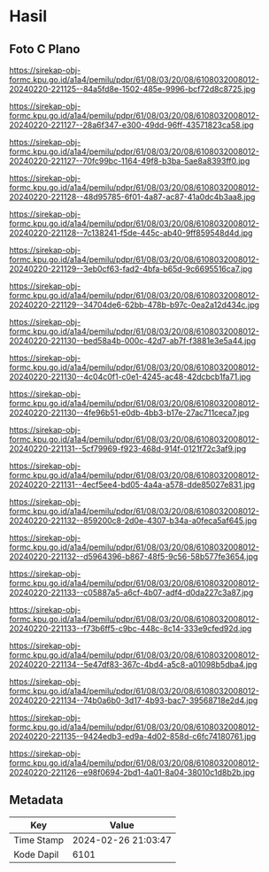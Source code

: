 # Hasil

## Foto C Plano

https://sirekap-obj-formc.kpu.go.id/a1a4/pemilu/pdpr/61/08/03/20/08/6108032008012-20240220-221125--84a5fd8e-1502-485e-9996-bcf72d8c8725.jpg

https://sirekap-obj-formc.kpu.go.id/a1a4/pemilu/pdpr/61/08/03/20/08/6108032008012-20240220-221127--28a6f347-e300-49dd-96ff-43571823ca58.jpg

https://sirekap-obj-formc.kpu.go.id/a1a4/pemilu/pdpr/61/08/03/20/08/6108032008012-20240220-221127--70fc99bc-1164-49f8-b3ba-5ae8a8393ff0.jpg

https://sirekap-obj-formc.kpu.go.id/a1a4/pemilu/pdpr/61/08/03/20/08/6108032008012-20240220-221128--48d95785-6f01-4a87-ac87-41a0dc4b3aa8.jpg

https://sirekap-obj-formc.kpu.go.id/a1a4/pemilu/pdpr/61/08/03/20/08/6108032008012-20240220-221128--7c138241-f5de-445c-ab40-9ff859548d4d.jpg

https://sirekap-obj-formc.kpu.go.id/a1a4/pemilu/pdpr/61/08/03/20/08/6108032008012-20240220-221129--3eb0cf63-fad2-4bfa-b65d-9c6695516ca7.jpg

https://sirekap-obj-formc.kpu.go.id/a1a4/pemilu/pdpr/61/08/03/20/08/6108032008012-20240220-221129--34704de6-62bb-478b-b97c-0ea2a12d434c.jpg

https://sirekap-obj-formc.kpu.go.id/a1a4/pemilu/pdpr/61/08/03/20/08/6108032008012-20240220-221130--bed58a4b-000c-42d7-ab7f-f3881e3e5a44.jpg

https://sirekap-obj-formc.kpu.go.id/a1a4/pemilu/pdpr/61/08/03/20/08/6108032008012-20240220-221130--4c04c0f1-c0e1-4245-ac48-42dcbcb1fa71.jpg

https://sirekap-obj-formc.kpu.go.id/a1a4/pemilu/pdpr/61/08/03/20/08/6108032008012-20240220-221130--4fe96b51-e0db-4bb3-b17e-27ac711ceca7.jpg

https://sirekap-obj-formc.kpu.go.id/a1a4/pemilu/pdpr/61/08/03/20/08/6108032008012-20240220-221131--5cf79969-f923-468d-914f-0121f72c3af9.jpg

https://sirekap-obj-formc.kpu.go.id/a1a4/pemilu/pdpr/61/08/03/20/08/6108032008012-20240220-221131--4ecf5ee4-bd05-4a4a-a578-dde85027e831.jpg

https://sirekap-obj-formc.kpu.go.id/a1a4/pemilu/pdpr/61/08/03/20/08/6108032008012-20240220-221132--859200c8-2d0e-4307-b34a-a0feca5af645.jpg

https://sirekap-obj-formc.kpu.go.id/a1a4/pemilu/pdpr/61/08/03/20/08/6108032008012-20240220-221132--d5964396-b867-48f5-9c56-58b577fe3654.jpg

https://sirekap-obj-formc.kpu.go.id/a1a4/pemilu/pdpr/61/08/03/20/08/6108032008012-20240220-221133--c05887a5-a6cf-4b07-adf4-d0da227c3a87.jpg

https://sirekap-obj-formc.kpu.go.id/a1a4/pemilu/pdpr/61/08/03/20/08/6108032008012-20240220-221133--f73b6ff5-c9bc-448c-8c14-333e9cfed92d.jpg

https://sirekap-obj-formc.kpu.go.id/a1a4/pemilu/pdpr/61/08/03/20/08/6108032008012-20240220-221134--5e47df83-367c-4bd4-a5c8-a01098b5dba4.jpg

https://sirekap-obj-formc.kpu.go.id/a1a4/pemilu/pdpr/61/08/03/20/08/6108032008012-20240220-221134--74b0a6b0-3d17-4b93-bac7-39568718e2d4.jpg

https://sirekap-obj-formc.kpu.go.id/a1a4/pemilu/pdpr/61/08/03/20/08/6108032008012-20240220-221135--9424edb3-ed9a-4d02-858d-c6fc74180761.jpg

https://sirekap-obj-formc.kpu.go.id/a1a4/pemilu/pdpr/61/08/03/20/08/6108032008012-20240220-221126--e98f0694-2bd1-4a01-8a04-38010c1d8b2b.jpg


## Metadata

| Key        | Value               |
| ---------- | ------------------- |
| Time Stamp | 2024-02-26 21:03:47 |
| Kode Dapil | 6101                |



